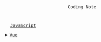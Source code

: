 <p align=center>
    <samp>Coding Note</samp>
</p>
<br>

<p>
    <samp>
        &nbsp;&nbsp;<a href="https://yasakakanoko.notion.site/JavaScript-be592b3502b4430daf1fc9b1784fdf49?pvs=4">JavaScript</a>
    </samp> 
    <br>
        <details>
            <summary><samp><a href="https://yasakakanoko.notion.site/Vue-fc9fe5f275e542e3a5b67f00b8d8f830?pvs=4">Vue</a></samp></summary>
            <p>
                <samp>&nbsp;&nbsp;<a href="https://yasakakanoko.notion.site/Vue2-c3fe1ed0e49f43e78fd88f1b32625094?pvs=4">Vue2</a></samp><br>
                <samp>&nbsp;&nbsp;<a href="https://yasakakanoko.notion.site/Vue3-ea0902b13c34458dbd7e019589051143?pvs=4">Vue3</a></samp><br>
                <samp>&nbsp;&nbsp;<a href="https://yasakakanoko.notion.site/Vite-511e119ff1184437ae26871cbe45e748?pvs=4">Vite</a></samp><br>
            </p>
        </details>
</p>

